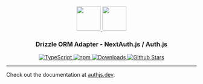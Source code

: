 <p align="center">
  <br/>
  <a href="https://authjs.dev" target="_blank">
    <img height="64px" src="https://authjs.dev/img/logo/logo-sm.png" />
  </a>
  <a href="https://github.com/drizzle-team/drizzle-orm" target="_blank">
    <img height="64px" src="https://pbs.twimg.com/profile_images/1598308842391179266/CtXrfLnk_400x400.jpg"/>
  </a>
  <h3 align="center"><b>Drizzle ORM Adapter</b> - NextAuth.js / Auth.js</a></h3>
  <p align="center" style="align: center;">
    <a href="https://npm.im/@next-auth/drizzle-adapter">
      <img src="https://img.shields.io/badge/TypeScript-blue?style=flat-square" alt="TypeScript" />
    </a>
    <a href="https://npm.im/@next-auth/drizzle-adapter">
      <img alt="npm" src="https://img.shields.io/npm/v/@next-auth/drizzle-adapter?color=green&label=@next-auth/drizzle-adapter&style=flat-square">
    </a>
    <a href="https://www.npmtrends.com/@next-auth/drizzle-adapter">
      <img src="https://img.shields.io/npm/dm/@next-auth/drizzle-adapter?label=%20downloads&style=flat-square" alt="Downloads" />
    </a>
    <a href="https://github.com/nextauthjs/next-auth/stargazers">
      <img src="https://img.shields.io/github/stars/nextauthjs/next-auth?style=flat-square" alt="Github Stars" />
    </a>
  </p>
</p>

---

Check out the documentation at [authjs.dev](https://authjs.dev/reference/adapter/drizzle).
